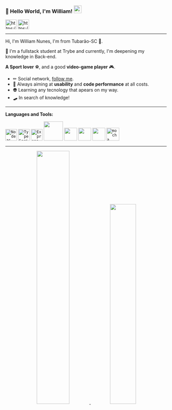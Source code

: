 ### 👋 Hello World, I'm William!  <img src="https://github.com/TheDudeThatCode/TheDudeThatCode/blob/master/Assets/Earth.gif" width="24px">

<p align="left">
<a href="https://www.linkedin.com/in/williamnunesdev/" target="blank"><img align="center" src="https://raw.githubusercontent.com/rahuldkjain/github-profile-readme-generator/master/src/images/icons/Social/linked-in-alt.svg" alt="https://www.linkedin.com/in/williamnunesdev/" height="30" width="35" /></a>
<a href="https://www.instagram.com/williamns15/" target="blank"><img align="center" src="https://raw.githubusercontent.com/rahuldkjain/github-profile-readme-generator/master/src/images/icons/Social/instagram.svg" alt="https://www.instagram.com/williamns15/" height="30" width="35" /></a>
</p>

---- 

Hi, I'm William Nunes, I'm from Tubarão-SC 💚.

📖️ I'm a fullstack student at Trybe and currently, I'm deepening my knowledge in Back-end.
    
**A Sport lover** ⚽️, and a good **video-game player** 🎮. 

* ✏ Social network, [follow me](https://www.linkedin.com/in/williamnunesdev/). 
* 💫 Always aiming at **usability** and **code performance** at all costs. 
* 👽 Learning any tecnology that apears on my way.
* 🛹 In search of knowledge!

----

**Languages and Tools:**  

<code><a href="https://nodejs.org/en/" target="_blank" rel="noreferrer"><img src="https://raw.githubusercontent.com/danielcranney/readme-generator/main/public/icons/skills/nodejs-colored.svg" width="36" height="36" alt="NodeJS" /></a></code>
<code><a href="https://www.typescriptlang.org/" target="_blank" rel="noreferrer"><img src="https://raw.githubusercontent.com/danielcranney/readme-generator/main/public/icons/skills/typescript-colored.svg" width="36" height="36" alt="TypeScript" /></a></code>
<code><a href="https://expressjs.com/" target="_blank" rel="noreferrer"><img src="https://raw.githubusercontent.com/danielcranney/readme-generator/main/public/icons/skills/express-colored.svg" width="36" height="36" alt="Express" /></a></code>
<code><img width="60" height="60" src="https://cdn.jsdelivr.net/gh/devicons/devicon/icons/mysql/mysql-original-wordmark.svg" /></code>
<code><img width="40" height="40" src="https://cdn.jsdelivr.net/gh/devicons/devicon/icons/docker/docker-original-wordmark.svg" /></code>
<code><img width="40" height="40" src="https://cdn.jsdelivr.net/gh/devicons/devicon/icons/sequelize/sequelize-original.svg" /></code>
<code><img width="40" height="40" src="https://cdn.jsdelivr.net/gh/devicons/devicon/icons/git/git-original.svg" /></code>
<code><img src="https://www.vectorlogo.zone/logos/mochajs/mochajs-icon.svg" alt="mocha" width="40" height="40"/></code>

----
  
<div align="center">
  <a href="https://github.com/WilliamNunes905">
  <img width="45%" src="https://github-readme-stats-sigma-five.vercel.app/api?username=WilliamNunes905&show_icons=true&theme=dark&include_all_commits=true&count_private=true&bg_color=DEG,000080,4682B4&text_color=F8F8FF"/>
      
  <img width="40%" src="https://github-readme-stats-sigma-five.vercel.app/api/top-langs/?username=WilliamNunes905&layout=compact&langs_count=10&theme=dark&bg_color=DEG,000080,4682B4&text_color=F8F8FF"/>
</div>

